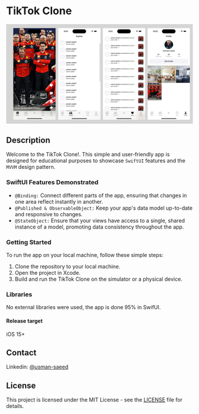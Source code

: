 # TikTok Clone

![Frame 4-4](https://raw.githubusercontent.com/m-usmansaeed/tiktok-clone/main/screenshots/1.jpg)

## Description
Welcome to the TikTok Clone!. This simple and user-friendly app is designed for educational purposes to showcase `SwiftUI` features and the `MVVM` design pattern.

### SwiftUI Features Demonstrated
- `@Binding:` Connect different parts of the app, ensuring that changes in one area reflect instantly in another.
- `@Published & ObservableObject:` Keep your app's data model up-to-date and responsive to changes.
- `@StateObject:` Ensure that your views have access to a single, shared instance of a model, promoting data consistency throughout the app.


### Getting Started
To run the app on your local machine, follow these simple steps:

1. Clone the repository to your local machine.
2. Open the project in Xcode.
3. Build and run the TikTok Clone on the simulator or a physical device.


### Libraries
No external libraries were used, the app is done 95% in SwifUI.

#### Release target
iOS 15+

## Contact
Linkedin: [@usman-saeed](https://www.linkedin.com/in/usman-saeed-9774997b/)

## License

This project is licensed under the MIT License - see the [LICENSE](https://raw.githubusercontent.com/m-usmansaeed/tiktok-colne/main/LICENSE) file for details.



